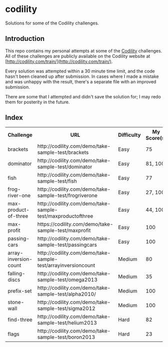 codility
========
Solutions for some of the Codility challenges.

Introduction
------------

This repo contains my personal attempts at some of the [Codility](http://www.codility.com) challenges. All of these challenges are publicly available on the Codility website at [http://codility.com/train/](http://codility.com/train/).

Every solution was attempted within a 30 minute time limit, and  the code hasn't been cleaned up after submission. In cases where I made a mistake and was unhappy with the result, there's a separate file with an improved submission.

There are some that I attempted and didn't save the solution for; I may redo them for posterity in the future.

Index
------------

<table>
  <tr>
    <th>Challenge</th><th>URL</th><th>Difficulty</th><th> My Score(s)</th>
  </tr>
  <tr>
    <td>brackets</td><td>http://codility.com/demo/take-sample-test/brackets</td><td>Easy</td><td>75</td>
  </tr>
  <tr>
    <td>dominator</td><td>http://codility.com/demo/take-sample-test/dominator</td><td>Easy</td><td>81, 100</td>
  </tr>
  <tr>
    <td>fish</td><td>http://codility.com/demo/take-sample-test/fish</td><td>Easy</td><td>77</td>
  </tr>
  <tr>
    <td>frog-river-one</td><td>http://codility.com/demo/take-sample-test/frogriverone</td><td>Easy</td><td>27, 100</td>
  </tr>
  <tr>
    <td>max-product-of-three</td><td>http://codility.com/demo/take-sample-test/maxproductofthree</td><td>Easy</td><td>44, 100</td>
  </tr>
  <tr>
    <td>max-profit</td><td>https://codility.com/demo/take-sample-test/maxprofit</td><td>Easy</td><td>100</td>
  </tr>
  <tr>
    <td>passing-cars</td><td>http://codility.com/demo/take-sample-test/passingcars</td><td>Easy</td><td>100</td>
  </tr>
  <tr>
    <td>array-inversion-count</td><td>http://codility.com/demo/take-sample-test/arrayinversioncount</td><td>Medium</td><td>80</td>
  </tr>
  <tr>
    <td>falling-discs</td><td>http://codility.com/demo/take-sample-test/omega2013</td><td>Medium</td><td>35</td>
  </tr>
  <tr>
    <td>prefix-set</td><td>http://codility.com/demo/take-sample-test/alpha2010/</td><td>Medium</td><td>100</td>
  </tr>
  <tr>
    <td>stone-wall</td><td>http://codility.com/demo/take-sample-test/sigma2012</td><td>Medium</td><td>100</td>
  </tr>
  <tr>
    <td>find-three</td><td>http://codility.com/demo/take-sample-test/helium2013</td><td>Hard</td><td>82</td>
  </tr>
  <tr>
    <td>flags</td><td>http://codility.com/demo/take-sample-test/boron2013</td><td>Hard</td><td>23</td>
  </tr>
</table>